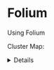 # Folium
Using Folium

Cluster Map: 


<details>
  <su>

    <iframe src="https://keanang.github.io/Folium/cluster_map.html" width="700" height="600"></iframe>

    Heat Map:
    <iframe src="https://keanang.github.io/Folium/Heat_map.html" width="700" height="600"></iframe>

    Heat Map With Time:
    <iframe src="https://keanang.github.io/Folium/Heat_time_map.html" width="700" height="600"></iframe>

    Heat Map With Time Point style:
    <iframe src="https://keanang.github.io/Folium/Heat_time_point_map.html" width="700" height="600"></iframe>

    Folium Choropleth:
    <iframe src="https://keanang.github.io/Folium/folium_Choropleth.html" width="700" height="600"></iframe>

    Choropleth:
    <iframe src="https://keanang.github.io/Folium/choropleth_poly.png" style="max-width: 800px; max-height: 600px;"></iframe>
    <iframe src="https://keanang.github.io/Folium/choropleth_poly1.png" width="700" height="600"></iframe>
    <iframe src="https://keanang.github.io/Folium/choropleth_poly_sql.png" width="700" height="600"></iframe>

</details>
